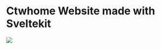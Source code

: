 # Ctwhome Website made with Sveltekit

![](https://user-images.githubusercontent.com/4195550/271762629-a864e2a7-0cd5-40b6-8409-6c71f9da0246.png)
